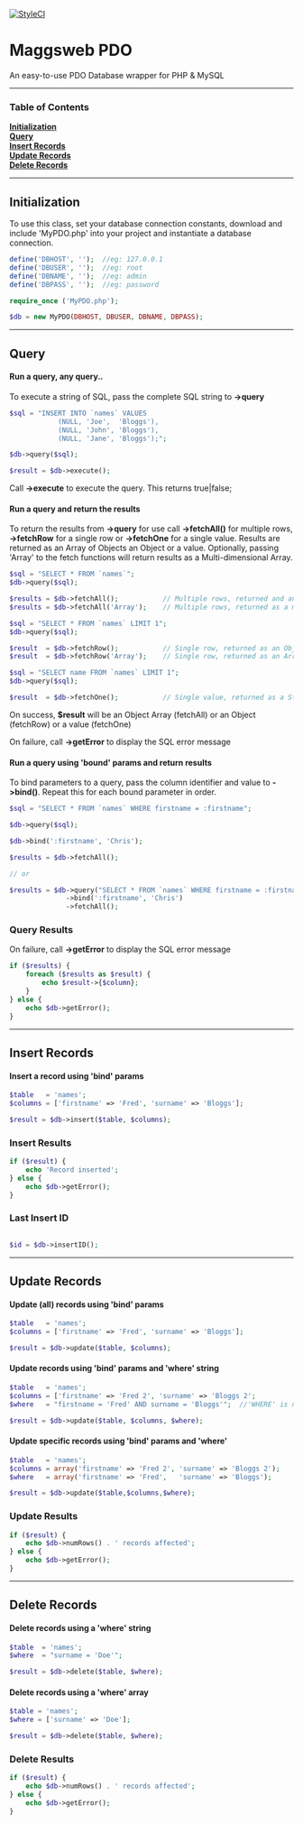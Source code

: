 [![StyleCI](https://github.styleci.io/repos/50177395/shield?branch=master)](https://github.styleci.io/repos/50177395)

# Maggsweb PDO

An easy-to-use PDO Database wrapper for PHP & MySQL

<hr>

### Table of Contents
**[Initialization](#initialization)**  
**[Query](#query)**  
**[Insert Records](#insert-records)**  
**[Update Records](#update-records)**  
**[Delete Records](#delete-records)**  

<hr>

## Initialization

To use this class,  set your database connection constants, download and include 'MyPDO.php' into your project and instantiate a database connection.

```php
define('DBHOST', '');  //eg: 127.0.0.1
define('DBUSER', '');  //eg: root
define('DBNAME', '');  //eg: admin
define('DBPASS', '');  //eg: password

require_once ('MyPDO.php');

$db = new MyPDO(DBHOST, DBUSER, DBNAME, DBPASS);
```


<hr>

## Query

#### Run a query, any query..

To execute a string of SQL, pass the complete SQL string to **->query**

```php
$sql = "INSERT INTO `names` VALUES 
            (NULL, 'Joe',  'Bloggs'),
            (NULL, 'John', 'Bloggs'),
            (NULL, 'Jane', 'Bloggs');";

$db->query($sql);

$result = $db->execute();
```
Call **->execute** to execute the query.  This returns true|false;



#### Run a query and return the results

To return the results from **->query** for use call **->fetchAll()** for multiple rows, **->fetchRow** for a single row or **->fetchOne** for a single value. Results are returned as an Array of Objects an Object or a value.  Optionally, passing 'Array' to the fetch functions will return results as a Multi-dimensional Array.

```php
$sql = "SELECT * FROM `names`";
$db->query($sql);

$results = $db->fetchAll();           // Multiple rows, returned and an Object Array
$results = $db->fetchAll('Array');    // Multiple rows, returned as a multi-dimensional array

$sql = "SELECT * FROM `names` LIMIT 1";
$db->query($sql);

$result  = $db->fetchRow();           // Single row, returned as an Object
$result  = $db->fetchRow('Array');    // Single row, returned as an Array

$sql = "SELECT name FROM `names` LIMIT 1";
$db->query($sql);

$result  = $db->fetchOne();           // Single value, returned as a String
```

On success, **$result** will be an Object Array (fetchAll) or an Object (fetchRow) or a value (fetchOne)

On failure, call **->getError** to display the SQL error message


#### Run a query  using 'bound' params and return results

To bind parameters to a query, pass the column identifier and value to **->bind()**.  Repeat this for each bound parameter in order.

```php
$sql = "SELECT * FROM `names` WHERE firstname = :firstname";

$db->query($sql);

$db->bind(':firstname', 'Chris');

$results = $db->fetchAll(); 

// or

$results = $db->query("SELECT * FROM `names` WHERE firstname = :firstname")
              ->bind(':firstname', 'Chris')
              ->fetchAll();

```

### Query Results

On failure, call **->getError** to display the SQL error message

```php
if ($results) {
    foreach ($results as $result) {
        echo $result->{$column};
    }
} else {
    echo $db->getError();
}
```


<hr>

## Insert Records

#### Insert a record using 'bind' params

```php
$table   = 'names';
$columns = ['firstname' => 'Fred', 'surname' => 'Bloggs'];

$result = $db->insert($table, $columns);
```

### Insert Results

```php
if ($result) {
    echo 'Record inserted';
} else {
    echo $db->getError();
}
```

### Last Insert ID

```php

$id = $db->insertID();

```


<hr>

## Update Records

#### Update (all) records using 'bind' params

```php
$table   = 'names';
$columns = ['firstname' => 'Fred', 'surname' => 'Bloggs'];

$result = $db->update($table, $columns);
```

#### Update records using 'bind' params and 'where' string

```php
$table   = 'names';
$columns = ['firstname' => 'Fred 2', 'surname' => 'Bloggs 2';
$where   = "firstname = 'Fred' AND surname = 'Bloggs'";  //'WHERE' is not needed

$result = $db->update($table, $columns, $where);
```


#### Update specific records using 'bind' params and 'where'
```php
$table   = 'names';
$columns = array('firstname' => 'Fred 2', 'surname' => 'Bloggs 2');
$where   = array('firstname' => 'Fred',   'surname' => 'Bloggs');

$result = $db->update($table,$columns,$where);
```

### Update Results
```php
if ($result) {
    echo $db->numRows() . ' records affected';
} else {
    echo $db->getError();
}
```


<hr>

## Delete Records

#### Delete records using a 'where' string

```php
$table  = 'names';
$where  = "surname = 'Doe'";

$result = $db->delete($table, $where);
```

#### Delete records using a 'where' array

```php
$table = 'names';
$where = ['surname' => 'Doe'];

$result = $db->delete($table, $where);
```

### Delete Results
```php
if ($result) {
    echo $db->numRows() . ' records affected';
} else {
    echo $db->getError();
}
```
